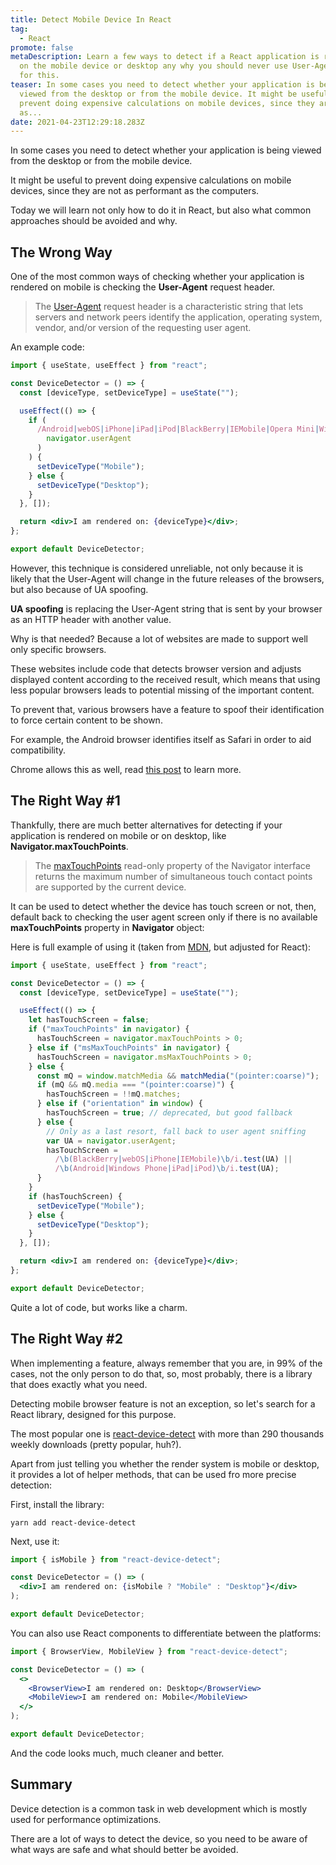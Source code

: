 ```yaml
---
title: Detect Mobile Device In React
tag:
  - React
promote: false
metaDescription: Learn a few ways to detect if a React application is rendered
  on the mobile device or desktop any why you should never use User-Agent header
  for this.
teaser: In some cases you need to detect whether your application is being
  viewed from the desktop or from the mobile device. It might be useful to
  prevent doing expensive calculations on mobile devices, since they are not
  as...
date: 2021-04-23T12:29:18.283Z
---
```

In some cases you need to detect whether your application is being viewed from the desktop or from the mobile device.

It might be useful to prevent doing expensive calculations on mobile devices, since they are not as performant as the computers.

Today we will learn not only how to do it in React, but also what common approaches should be avoided and why.

## The Wrong Way

One of the most common ways of checking whether your application is rendered on mobile is checking the **User-Agent** request header.

> The [User-Agent](https://developer.mozilla.org/en-US/docs/Web/HTTP/Headers/User-Agent) request header is a characteristic string that lets servers and network peers identify the application, operating system, vendor, and/or version of the requesting user agent.

An example code:

```jsx
import { useState, useEffect } from "react";

const DeviceDetector = () => {
  const [deviceType, setDeviceType] = useState("");

  useEffect(() => {
    if (
      /Android|webOS|iPhone|iPad|iPod|BlackBerry|IEMobile|Opera Mini|Windows Phone/i.test(
        navigator.userAgent
      )
    ) {
      setDeviceType("Mobile");
    } else {
      setDeviceType("Desktop");
    }
  }, []);

  return <div>I am rendered on: {deviceType}</div>;
};

export default DeviceDetector;
```

However, this technique is considered unreliable, not only because it is likely that the User-Agent will change in the future releases of the browsers, but also because of UA spoofing.

**UA spoofing** is replacing the User-Agent string that is sent by your browser as an HTTP header with another value.

Why is that needed? Because a lot of websites are made to support well only specific browsers.

These websites include code that detects browser version and adjusts displayed content according to the received result, which means that using less popular browsers leads to potential missing of the important content.

To prevent that, various browsers have a feature to spoof their identification to force certain content to be shown.

For example, the Android browser identifies itself as Safari in order to aid compatibility.

Chrome allows this as well, read [this post](https://developer.chrome.com/docs/devtools/device-mode/override-user-agent/) to learn more.

## The Right Way #1

Thankfully, there are much better alternatives for detecting if your application is rendered on mobile or on desktop, like **Navigator.maxTouchPoints**.

> The [maxTouchPoints](https://developer.mozilla.org/en-US/docs/Web/API/Navigator/maxTouchPoints) read-only property of the Navigator interface returns the maximum number of simultaneous touch contact points are supported by the current device.

It can be used to detect whether the device has touch screen or not, then, default back to checking the user agent screen only if there is no available **maxTouchPoints** property in **Navigator** object:

Here is full example of using it (taken from [MDN](https://developer.mozilla.org/en-US/docs/Web/HTTP/Browser_detection_using_the_user_agent), but adjusted for React):

```jsx
import { useState, useEffect } from "react";

const DeviceDetector = () => {
  const [deviceType, setDeviceType] = useState("");

  useEffect(() => {
    let hasTouchScreen = false;
    if ("maxTouchPoints" in navigator) {
      hasTouchScreen = navigator.maxTouchPoints > 0;
    } else if ("msMaxTouchPoints" in navigator) {
      hasTouchScreen = navigator.msMaxTouchPoints > 0;
    } else {
      const mQ = window.matchMedia && matchMedia("(pointer:coarse)");
      if (mQ && mQ.media === "(pointer:coarse)") {
        hasTouchScreen = !!mQ.matches;
      } else if ("orientation" in window) {
        hasTouchScreen = true; // deprecated, but good fallback
      } else {
        // Only as a last resort, fall back to user agent sniffing
        var UA = navigator.userAgent;
        hasTouchScreen =
          /\b(BlackBerry|webOS|iPhone|IEMobile)\b/i.test(UA) ||
          /\b(Android|Windows Phone|iPad|iPod)\b/i.test(UA);
      }
    }
    if (hasTouchScreen) {
      setDeviceType("Mobile");
    } else {
      setDeviceType("Desktop");
    }
  }, []);

  return <div>I am rendered on: {deviceType}</div>;
};

export default DeviceDetector;
```

Quite a lot of code, but works like a charm.

## The Right Way #2

When implementing a feature, always remember that you are, in 99% of the cases, not the only person to do that, so, most probably, there is a library that does exactly what you need.

Detecting mobile browser feature is not an exception, so let's search for a React library, designed for this purpose.

The most popular one is [react-device-detect](https://www.npmjs.com/package/react-device-detect) with more than 290 thousands weekly downloads (pretty popular, huh?).

Apart from just telling you whether the render system is mobile or desktop, it provides a lot of helper methods, that can be used fro more precise detection:

First, install the library:

`yarn add react-device-detect`

Next, use it:

```jsx
import { isMobile } from "react-device-detect";

const DeviceDetector = () => (
  <div>I am rendered on: {isMobile ? "Mobile" : "Desktop"}</div>
);

export default DeviceDetector;
```

 You can also use React components to differentiate between the platforms:

```jsx
import { BrowserView, MobileView } from "react-device-detect";

const DeviceDetector = () => (
  <>
    <BrowserView>I am rendered on: Desktop</BrowserView>
    <MobileView>I am rendered on: Mobile</MobileView>
  </>
);

export default DeviceDetector;

```

And the code looks much, much cleaner and better.

## Summary

Device detection is a common task in web development which is mostly used for performance optimizations.

There are a lot of ways to detect the device, so you need to be aware of what ways are safe and what should better be avoided.